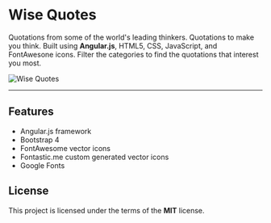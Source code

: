# Wise Quotes

Quotations from some of the world's leading thinkers. Quotations to make you think. Built using **Angular.js**, HTML5, CSS, JavaScript, and FontAwesone icons. Filter the categories to find the quotations that interest you most. 

![Wise Quotes](http://ryanhunter.org/portfolio/wisequotes/images/wisequotes.png)

---

## Features
- Angular.js framework
- Bootstrap 4
- FontAwesome vector icons
- Fontastic.me custom generated vector icons
- Google Fonts


## License

This project is licensed under the terms of the **MIT** license.
